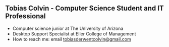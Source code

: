 ## Tobias Colvin - Computer Science Student and IT Professional
- Computer science junior at The University of Arizona
- Desktop Support Specialist at Eller College of Management
- How to reach me: email [tobiasderwentcolvin@gmail.com](tobiasderwentcolvin@gmail.com)

